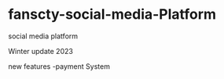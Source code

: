 # fanscty-social-media-Platform
social media platform 

Winter update 2023

new features 
-payment System 




